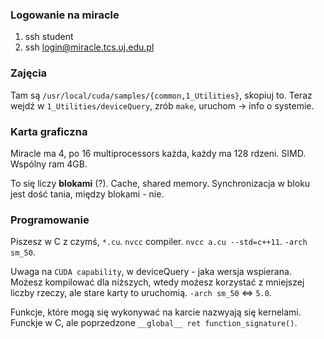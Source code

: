 ### Logowanie na miracle
1. ssh student
2. ssh login@miracle.tcs.uj.edu.pl

### Zajęcia
Tam są  `/usr/local/cuda/samples/{common,1_Utilities}`, skopiuj to.
Teraz wejdź w `1_Utilities/deviceQuery`, zrób `make`, uruchom -> info o systemie.

### Karta graficzna
Miracle ma 4, po 16 multiprocessors każda, każdy ma 128 rdzeni. SIMD. Wspólny ram 4GB.

To się liczy **blokami** (?). Cache, shared memory. Synchronizacja w bloku jest dość tania, między
blokami - nie.

### Programowanie
Piszesz w C z czymś, `*.cu`. `nvcc` compiler. `nvcc a.cu --std=c++11`. `-arch sm_50`.

Uwaga na `CUDA capability`, w deviceQuery - jaka wersja wspierana. Możesz kompilować dla niższych,
wtedy możesz korzystać z mniejszej liczby rzeczy, ale stare karty to uruchomią. `-arch sm_50` <=> `5.0`.

Funkcje, które mogą się wykonywać na karcie nazwyają się kernelami. Funckje w C, ale poprzedzone
`__global__ ret function_signature()`.
